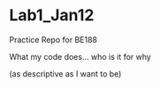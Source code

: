# Lab1_Jan12
Practice Repo for BE188

What my code does...
who is it for
why

(as descriptive as I want to be)
